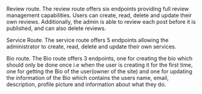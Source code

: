 Review route.
The review route offers six endpoints providing full review management capabilities. Users can create, read, delete and update their own reviews. Additionally, the admin is able to review each post before it is published, and can also delete reviews.

Service Route.
The service route offers 5 endpoints allowing the administrator to create, read, delete and update their own services.

Bio route.
The Bio route offers 3 endpoints, one for creating the bio which should only be done once i.e when the user is creating it for the first time, one for getting the Bio of the user(owner of the site) and one for updating the information of the Bio which contains the users name, email, description, profile picture and information about what they do.
